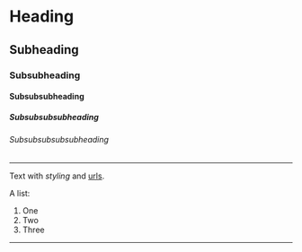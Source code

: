 # Heading

## Subheading

### Subsubheading

#### Subsubsubheading

##### Subsubsubsubheading

###### Subsubsubsubsubheading

---

Text with *styling* and [urls](http://test.com).

A list:

1. One
2. Two
3. Three

---
